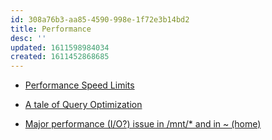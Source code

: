 ```yaml
---
id: 308a76b3-aa85-4590-998e-1f72e3b14bd2
title: Performance
desc: ''
updated: 1611598984034
created: 1611452868685
---
```


- [Performance Speed Limits](https://travisdowns.github.io/blog/2019/06/11/speed-limits.html)

- [A tale of Query Optimization](https://parallelthoughts.xyz/2019/05/a-tale-of-query-optimization/)

- [Major performance (I/O?) issue in /mnt/* and in ~ (home)](https://github.com/Microsoft/WSL/issues/873)
